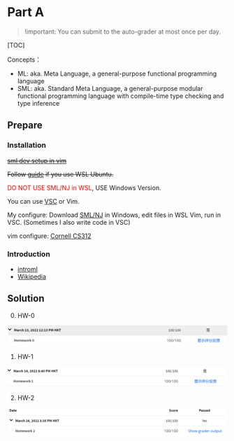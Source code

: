 # Part A

> !important: You can submit to the auto-grader at most once per day.

[TOC]

Concepts：
* ML: aka. Meta Language, a general-purpose functional programming language
* SML: aka. Standard Meta Language, a general-purpose modular functional
  programming language with compile-time type checking and type inference

## Prepare

### Installation

<s>[sml dev setup in vim](https://blog.jez.io/sml-dev-setup/)</s>

<s>Follow [guide](http://www.smlnj.org/dist/working/110.95/install.html) if you use WSL Ubuntu.</s>

<font color=red>DO NOT USE SML/NJ in WSL</font>, USE Windows Version.

You can use [VSC](https://marketplace.visualstudio.com/items?itemName=vrjuliao.sml-environment) or Vim.

My configure: Download [SML/NJ](https://www.smlnj.org/) in Windows, edit files in WSL Vim, run in VSC. (Sometimes I also write code in VSC)

vim configure: [Cornell CS312](http://www.cs.cornell.edu/courses/cs312/2006fa/software/vimfiles.tar.gz)

### Introduction

* [introml](https://cs.lmu.edu/~ray/notes/introml/)
* [Wikipedia](https://en.wikipedia.org/wiki/Standard_ML)

## Solution

0. HW-0

![hw0](./img/hw0.png)

1. HW-1

![hw1](./img/hw1.png)

2. HW-2

![hw2](./img/hw2.png)
